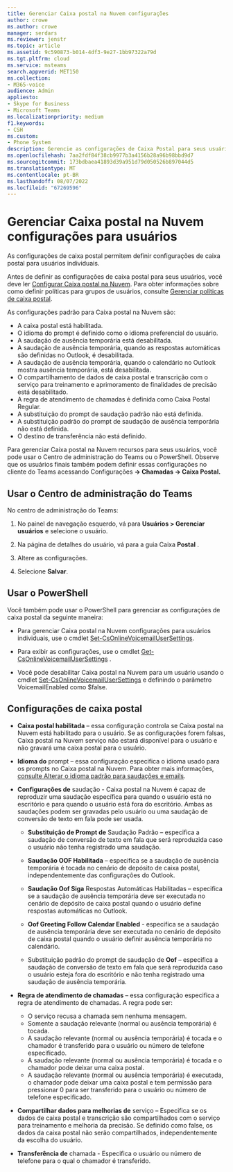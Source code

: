 ```yaml
---
title: Gerenciar Caixa postal na Nuvem configurações
author: crowe
ms.author: crowe
manager: serdars
ms.reviewer: jenstr
ms.topic: article
ms.assetid: 9c590873-b014-4df3-9e27-1bb97322a79d
ms.tgt.pltfrm: cloud
ms.service: msteams
search.appverid: MET150
ms.collection:
- M365-voice
audience: Admin
appliesto:
- Skype for Business
- Microsoft Teams
ms.localizationpriority: medium
f1.keywords:
- CSH
ms.custom:
- Phone System
description: Gerencie as configurações de Caixa Postal para seus usuários.
ms.openlocfilehash: 7aa2fdf84f38cb9977b3a4156b28a96b98bbd9d7
ms.sourcegitcommit: 173bdbaea41893d39a951d79d050526b897044d5
ms.translationtype: MT
ms.contentlocale: pt-BR
ms.lasthandoff: 08/07/2022
ms.locfileid: "67269596"
---
```

# <a name="manage-cloud-voicemail-settings-for-users"></a>Gerenciar Caixa postal na Nuvem configurações para usuários

As configurações de caixa postal permitem definir configurações de caixa postal para usuários individuais.

Antes de definir as configurações de caixa postal para seus usuários, você deve ler [Configurar Caixa postal na Nuvem](set-up-phone-system-voicemail.md). Para obter informações sobre como definir políticas para grupos de usuários, consulte [Gerenciar políticas de caixa postal](manage-voicemail-policies.md).

As configurações padrão para Caixa postal na Nuvem são:

- A caixa postal está habilitada.
- O idioma do prompt é definido como o idioma preferencial do usuário.
- A saudação de ausência temporária está desabilitada.
- A saudação de ausência temporária, quando as respostas automáticas são definidas no Outlook, é desabilitada.
- A saudação de ausência temporária, quando o calendário no Outlook mostra ausência temporária, está desabilitada.
- O compartilhamento de dados de caixa postal e transcrição com o serviço para treinamento e aprimoramento de finalidades de precisão está desabilitado.
- A regra de atendimento de chamadas é definida como Caixa Postal Regular.
- A substituição do prompt de saudação padrão não está definida.
- A substituição padrão do prompt de saudação de ausência temporária não está definida.
- O destino de transferência não está definido.


Para gerenciar Caixa postal na Nuvem recursos para seus usuários, você pode usar o Centro de administração do Teams ou o PowerShell. Observe que os usuários finais também podem definir essas configurações no cliente do Teams acessando Configurações **-> Chamadas -> Caixa Postal.**

## <a name="use-teams-admin-center"></a>Usar o Centro de administração do Teams

No centro de administração do Teams:

1.  No painel de navegação esquerdo, vá para **Usuários > Gerenciar usuários** e selecione o usuário.

2.  Na página de detalhes do usuário, vá para a guia Caixa **Postal** .

3.  Altere as configurações.

4.  Selecione **Salvar**.


## <a name="use-powershell"></a>Usar o PowerShell

Você também pode usar o PowerShell para gerenciar as configurações de caixa postal da seguinte maneira:

- Para gerenciar Caixa postal na Nuvem configurações para usuários individuais, use o cmdlet [Set-CsOnlineVoicemailUserSettings](/powershell/module/skype/set-csonlinevoicemailusersettings). 

- Para exibir as configurações, use o cmdlet [Get-CsOnlineVoicemailUserSettings](/powershell/module/skype/get-csonlinevoicemailusersettings) .

- Você pode desabilitar Caixa postal na Nuvem para um usuário usando o cmdlet [Set-CsOnlineVoicemailUserSettings](/powershell/module/skype/set-csonlinevoicemailusersettings) e definindo o parâmetro VoicemailEnabled como $false. 

## <a name="voicemail-settings"></a>Configurações de caixa postal

- **Caixa postal habilitada** – essa configuração controla se Caixa postal na Nuvem está habilitado para o usuário. Se as configurações forem falsas, Caixa postal na Nuvem serviço não estará disponível para o usuário e não gravará uma caixa postal para o usuário.

- **Idioma do** prompt – essa configuração especifica o idioma usado para os prompts no Caixa postal na Nuvem. Para obter mais informações, [consulte Alterar o idioma padrão para saudações e emails](change-the-default-language-for-greetings-and-emails.md).

- **Configurações de** saudação - Caixa postal na Nuvem é capaz de reproduzir uma saudação específica para quando o usuário está no escritório e para quando o usuário está fora do escritório. Ambas as saudações podem ser gravadas pelo usuário ou uma saudação de conversão de texto em fala pode ser usada.

  - **Substituição de Prompt de** Saudação Padrão – especifica a saudação de conversão de texto em fala que será reproduzida caso o usuário não tenha registrado uma saudação.

  - **Saudação OOF Habilitada** – especifica se a saudação de ausência temporária é tocada no cenário de depósito de caixa postal, independentemente das configurações do Outlook.

  - **Saudação Oof Siga** Respostas Automáticas Habilitadas – especifica se a saudação de ausência temporária deve ser executada no cenário de depósito de caixa postal quando o usuário define respostas automáticas no Outlook.

  - **Oof Greeting Follow Calendar Enabled** - especifica se a saudação de ausência temporária deve ser executada no cenário de depósito de caixa postal quando o usuário definir ausência temporária no calendário.

  - Substituição padrão do prompt de saudação de **Oof** – especifica a saudação de conversão de texto em fala que será reproduzida caso o usuário esteja fora do escritório e não tenha registrado uma saudação de ausência temporária.

- **Regra de atendimento de chamadas** – essa configuração especifica a regra de atendimento de chamadas. A regra pode ser:
  - O serviço recusa a chamada sem nenhuma mensagem.
  - Somente a saudação relevante (normal ou ausência temporária) é tocada.
  - A saudação relevante (normal ou ausência temporária) é tocada e o chamador é transferido para o usuário ou número de telefone especificado.
  -  A saudação relevante (normal ou ausência temporária) é tocada e o chamador pode deixar uma caixa postal.
  - A saudação relevante (normal ou ausência temporária) é executada, o chamador pode deixar uma caixa postal e tem permissão para pressionar 0 para ser transferido para o usuário ou número de telefone especificado.

- **Compartilhar dados para melhorias de** serviço – Especifica se os dados de caixa postal e transcrição são compartilhados com o serviço para treinamento e melhoria da precisão. Se definido como false, os dados da caixa postal não serão compartilhados, independentemente da escolha do usuário.

- **Transferência de** chamada - Especifica o usuário ou número de telefone para o qual o chamador é transferido.



